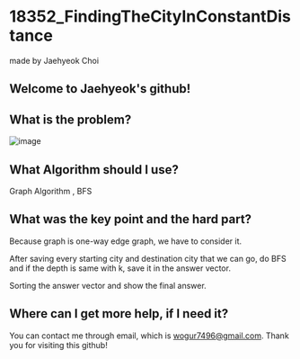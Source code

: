 # 18352_FindingTheCityInConstantDistance

made by Jaehyeok Choi

## Welcome to Jaehyeok's github!

## What is the problem?

![image](https://github.com/Choi-JaeHyeok-21500749/18352_FindingTheCityInConstantDistance/blob/main/18352_pro.PNG)

## What Algorithm should I use?

Graph Algorithm , BFS

## What was the key point and the hard part?

Because graph is one-way edge graph, we have to consider it.

After saving every starting city and destination city that we can go, do BFS and if the depth is same with k, save it in the answer vector.

Sorting the answer vector and show the final answer.

## Where can I get more help, if I need it?

You can contact me through email, which is wogur7496@gmail.com.
Thank you for visiting this github!
